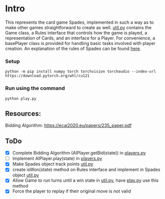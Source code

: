 # Intro
This represents the card game Spades, implemented in such a way as to make other games straightforward to create as well. [util.py](/util.py) contains the Game class, a Rules interface that controls how the game is played, a representation of Cards, and an interface for a Player. For convenience, a basePlayer class is provided for handling basic tasks involved with player creation. An explanation of the rules of Spades can be found [here](https://www.thesprucecrafts.com/spades-complete-card-game-rules-412490).

### Setup
```
python -m pip install numpy torch torchvision torchaudio --index-url https://download.pytorch.org/whl/cu121
```

### Run using the command
```
python play.py
```

## Resources: 
Bidding Algorithm: https://ecai2020.eu/papers/235_paper.pdf

## ToDo
- [x] Complete Bidding Algorithm (AIPlayer.getBid(state)) in [players.py](/players.py)
- [ ] Implement AIPlayer.play(state) in [players.py](/players.py)
- [x] Make Spades object track points [util.py](/util.py)
- [x] create isWon(state) method on Rules interface and implement in Spades object [util.py](/util.py)
- [x] Allow Game to run turns until a win state in [util.py](/util.py), have [play.py](/play.py) use this method
- [x] Force the player to replay if their original move is not valid